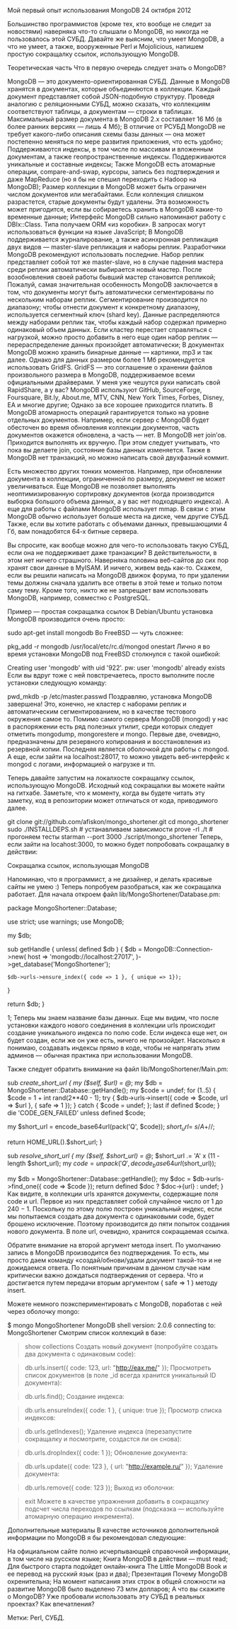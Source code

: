 Мой первый опыт использования MongoDB
24 октября 2012

Большинство программистов (кроме тех, кто вообще не следит за новостями) наверняка что-то слышали о MongoDB, но никогда не пользовалось этой СУБД. Давайте же выясним, что умеет MongoDB, а что не умеет, а также, вооруженные Perl и Mojolicious, напишем простую сокращалку ссылок, использующую MongoDB.

Теоретическая часть
Что в первую очередь следует знать о MongoDB?

MongoDB — это документо-ориентированная СУБД. Данные в MongoDB хранятся в документах, которые объединяются в коллекции. Каждый документ представляет собой JSON-подобную структуру. Проведя аналогию с реляционными СУБД, можно сказать, что коллекциям соответствуют таблицы, а документам — строки в таблицах. Максимальный размер документа в MongoDB 2.x составляет 16 Мб (в более ранних версиях — лишь 4 Мб);
В отличие от РСУБД MongoDB не требует какого-либо описания схемы базы данных — она может постепенно меняться по мере развития приложения, что есть удобно;
Поддерживаются индексы, в том числе по массивам и вложенным документам, а также геопространственные индексы. Поддерживаются уникальные и составные индексы;
Также MongoDB есть атомарные операции, compare-and-swap, курсоры, запись без подтверждения и даже MapReduce (но я бы не спешил переходить с Hadoop на MongoDB);
Размер коллекции в MongoDB может быть ограничен числом документов или мегабайтами. Если коллекция слишком разрастется, старые документы будут удалены. Эта возможность может пригодится, если вы собираетесь хранить в MongoDB какие-то временные данные;
Интерфейс MongoDB сильно напоминают работу с DBIx::Class. Типа получаем ORM «из коробки». В запросах могут использоваться функции на языке JavaScript;
В MongoDB поддерживается журналирование, а также асинхронная репликация двух видов — master-slave репликация и наборы реплик. Разработчики MongoDB рекомендуют использовать последние. Набор реплик представляет собой тот же master-slave, но в случае падения мастера среди реплик автоматически выбирается новый мастер. После возобновления своей работы бывший мастер становится репликой;
Пожалуй, самая значительная особенность MongoDB заключается в том, что документы могут быть автоматически сегментированы по нескольким наборам реплик. Сегментирование производится по диапазону; чтобы отнести документ к конкретному диапазону, используется сегментный ключ (shard key). Данные распределяются между наборами реплик так, чтобы каждый набор содержал примерно одинаковый объем данных. Если кластер перестает справляться с нагрузкой, можно просто добавить в него еще один набор реплик — перераспределение данных произойдет автоматически;
В документах MongoDB можно хранить бинарные данные — картинки, mp3 и так далее. Однако для данных размером более 1 Мб рекомендуется использовать GridFS. GridFS — это соглашение о хранении файлов произвольного размера в MongoDB, поддерживаемое всеми официальными драйверами. У меня уже чешутся руки написать свой RapidShare, а у вас?
MongoDB используют GitHub, SourceForge, Foursquare, Bit.ly, About.me, MTV, CNN, New York Times, Forbes, Disney, EA и многие другие;
Однако за все хорошее приходится платить. В MongoDB атомарность операций гарантируется только на уровне отдельных документов. Например, если сервер с MongoDB будет обесточен во время обновления коллекции документов, часть документов окажется обновлена, а часть — нет. В MongoDB нет join’ов. Приходится выполнять их вручную. При этом следует учитывать, что пока вы делаете join, состояние базы данных изменяется. Также в MongoDB нет транзакций, но можно написать свой двухфазный коммит.

Есть множество других тонких моментов. Например, при обновлении документа в коллекции, ограниченной по размеру, документ не может увеличиваться. Еще MongoDB не позволяет выполнять неоптимизированную сортировку документов (когда производится выборка большого объема данных, а у вас нет подходящего индекса). А еще для работы с файлами MongoDB использует mmap. В связи с этим MongoDB обычно использует больше места на диске, чем другие СУБД. Также, если вы хотите работать с объемами данных, превышающими 4 Гб, вам понадобятся 64-х битные сервера.

Вы спросите, как вообще можно для чего-то использовать такую СУБД, если она не поддерживает даже транзакции? В действительности, в этом нет ничего страшного. Наверняка половина веб-сайтов до сих пор хранят свои данные в MyISAM. И ничего, живем ведь как-то. Скажем, если вы решили написать на MongoDB движок форума, то при удалении темы должны сначала удалить все ответы в этой теме и только потом саму тему. Кроме того, никто же не запрещает вам использовать MongoDB, например, совместно с PostgreSQL.

Пример — простая сокращалка ссылок
В Debian/Ubuntu установка MongoDB производится очень просто:

sudo apt-get install mongodb
Во FreeBSD — чуть сложнее:

pkg_add -r mongodb
/usr/local/etc/rc.d/mongod onestart
Лично я во время установки MongoDB под FreeBSD столкнулся с такой ошибкой:

Creating user 'mongodb' with uid '922'.
pw: user 'mongodb' already exists
Если вы вдруг тоже с ней повстречаетесь, просто выполните после установки следующую команду:

pwd_mkdb -p /etc/master.passwd
Поздравляю, установка MongoDB завершена! Это, конечно, не кластер с наборами реплик и автоматическим сегментированием, но в качестве тестового окружения самое то. Помимо самого сервера MongoDB (mongod) у нас в распоряжении есть ряд полезных утилит, среди которых следует отметить mongodump, mongorestere и mongo. Первые две, очевидно, предназначены для резервного копирования и восстановления из резервной копии. Последняя является оболочкой для работы с mongod. А еще, если зайти на localhost:28017, то можно увидеть веб-интерфейс к mongod с логами, информацией о нагрузке и тп.

Теперь давайте запустим на локалхосте сокращалку ссылок, использующую MongoDB. Исходный код сокращалки вы можете найти на гитхабе. Заметьте, что к моменту, когда вы будете читать эту заметку, код в репозитории может отличаться от кода, приводимого далее.

git clone git://github.com/afiskon/mongo_shortener.git
cd mongo_shortener
sudo ./INSTALLDEPS.sh # устанавливаем зависимости
prove -rl ./t # прогоняем тесты
starman --port 3000 ./script/mongo_shortener
Теперь, если зайти на locahost:3000, то можно будет попробовать сокращалку в действии:

Сокращалка ссылок, использующая MongoDB

Напоминаю, что я программист, а не дизайнер, и делать красивые сайты не умею :) Теперь попробуем разобраться, как же сокращалка работает. Для начала откроем файл lib/MongoShortener/Database.pm:

package MongoShortener::Database;

use strict;
use warnings;
use MongoDB;

my $db;

sub getHandle {
  unless( defined $db ) {
    $db = MongoDB::Connection->new(
      host => 'mongodb://localhost:27017',
    )->get_database('MongoShortener');

    $db->urls->ensure_index({ code => 1 }, { unique => 1});
  }

  return $db;
}

1;
Теперь мы знаем название базы данных. Еще мы видим, что после установки каждого нового соединения в коллекции urls происходит создание уникального индекса по полю code. Если индекса еще нет, он будет создан, если же он уже есть, ничего не произойдет. Насколько я понимаю, создавать индексы прямо в коде, чтобы не напрягать этим админов — обычная практика при использовании MongoDB.

Также следует обратить внимание на файл lib/MongoShortener/Main.pm:

sub _create_short_url {
  my ($self, $url) = @_;
  my $db = MongoShortener::Database::getHandle();
  my $code = undef;
  for (1..5) {
    $code = 1 + int rand(2**40 - 1);
    try {
      $db->urls->insert({ code => $code, url => $url }, { safe => 1 });
    } catch {
      $code = undef;
    };
    last if defined $code;
  }
  die 'CODE_GEN_FAILED' unless defined $code;

  my $short_url = encode_base64url(pack('Q', $code));
  $short_url =~ s/A+$//;

  return HOME_URL().$short_url;
}

sub _resolve_short_url {
  my ($self, $short_url) = @_;
  $short_url .= 'A' x (11 - length $short_url);
  my $code = unpack('Q', decode_base64url($short_url));

  my $db = MongoShortener::Database::getHandle();
  my $doc = $db->urls->find_one({ code => $code });
  return defined $doc ? $doc->{url} : undef;
}
Как видите, в коллекции urls хранятся документы, содержащие поля code и url. Первое из них представляет собой случайное число от 1 до 240 − 1. Поскольку по этому полю построен уникальный индекс, если мы попытаемся создать два документа с одинаковыми code, будет брошено исключение. Поэтому производится до пяти попыток создания нового документа. В поле url, очевидно, хранится сокращаемая ссылка.

Обратите внимание на второй аргумент метода insert. По умолчанию запись в MongoDB производится без подтверждения. То есть, мы просто даем команду «создай/обнови/удали документ такой-то» и не дожидаемся ответа. По понятным причинам в данном случае нам критически важно дождаться подтверждения от сервера. Что и достигается путем передачи вторым аргументом { safe => 1 } методу insert.

Можете немного поэкспериментировать с MongoDB, поработав с ней через оболочку mongo:

$ mongo MongoShortener
MongoDB shell version: 2.0.6
connecting to: MongoShortener
Смотрим список коллекций в базе:

> show collections
Создать новый документ (попробуйте создать два документа с одинаковым code):

> db.urls.insert({ code: 123, url: "http://eax.me/" });
Просмотреть список документов (в поле _id всегда хранится уникальный ID документа):

> db.urls.find();
Создание индекса:

> db.urls.ensureIndex({ code: 1 }, { unique: true });
Просмотр списка индексов:

> db.urls.getIndexes();
Удаление индекса (перезапустите сокращалку и посмотрите, создастся ли он снова):

> db.urls.dropIndex({ code: 1 });
Обновление документа:

> db.urls.update({ code: 123 }, { url: "http://example.ru/" });
Удаление документа:

> db.urls.remove({ code: 123 });
Выход из оболочки:

> exit
Можете в качестве упражнения добавить в сокращалку подсчет числа переходов по ссылкам (подсказка — используйте атомарную операцию инкремента).

Дополнительные материалы
В качестве источников дополнительной информации по MongoDB я бы рекомендовал следующие:

На официальном сайте полно исчерпывающей справочной информации, в том числе на русском языке;
Книга MongoDB в действии — must read;
Для быстрого старта подойдет онлайн-книга The Little MongoDB Book и ее перевод на русский язык (раз и два);
Презентация Почему MongoDB охренительна;
На момент написания этих строк в общей сложности на развитие MongoDB было выделено 73 млн долларов;
А что вы скажите о MongoDB? Уже пробовали использовать эту СУБД в реальных проектах? Как впечатления?

Метки: Perl, СУБД.